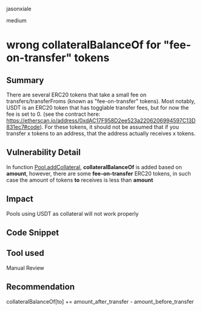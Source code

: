 jasonxiale

medium

# wrong collateralBalanceOf for "fee-on-transfer" tokens

## Summary
There are several ERC20 tokens that take a small fee on transfers/transferFroms (known as "fee-on-transfer" tokens).
Most notably, USDT is an ERC20 token that has togglable transfer fees, but for now the fee is set to 0. (see the contract here: https://etherscan.io/address/0xdAC17F958D2ee523a2206206994597C13D831ec7#code).
For these tokens, it should not be assumed that if you transfer x tokens to an address, that the address actually receives x tokens.

## Vulnerability Detail
In function [Pool.addCollateral](https://github.com/sherlock-audit/2023-02-surge/blob/main/surge-protocol-v1/src/Pool.sol#L394-L398), __collateralBalanceOf__ is added based on __amount__, however, there are some __fee-on-transfer__ ERC20 tokens, in such case the amount of tokens __to__ receives is less than __amount__

## Impact
Pools using USDT as collateral will not work properly

## Code Snippet

## Tool used

Manual Review

## Recommendation
collateralBalanceOf[to] += amount_after_transfer - amount_before_transfer